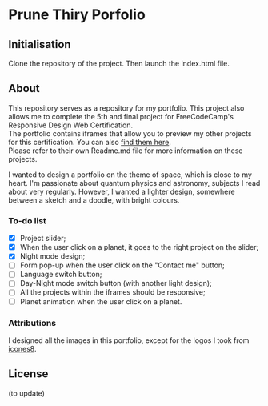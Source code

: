 # Prune Thiry Porfolio
## Initialisation 
Clone the repository of the project. Then launch the index.html file. 

## About
This repository serves as a repository for my portfolio. This project also allows me to complete the 5th and final project for FreeCodeCamp's Responsive Design Web Certification.  
The portfolio contains iframes that allow you to preview my other projects for this certification. You can also [find them here](https://github.com/Lrigami/FreeCodeCamp-Projects).  
Please refer to their own Readme.md file for more information on these projects.

I wanted to design a portfolio on the theme of space, which is close to my heart. I'm passionate about quantum physics and astronomy, subjects I read about very regularly. However, I wanted a lighter design, somewhere between a sketch and a doodle, with bright colours.

### To-do list
- [x] Project slider;
- [x] When the user click on a planet, it goes to the right project on the slider;
- [x] Night mode design;
- [ ] Form pop-up when the user click on the "Contact me" button;
- [ ] Language switch button;
- [ ] Day-Night mode switch button (with another light design);
- [ ] All the projects within the iframes should be responsive;
- [ ] Planet animation when the user click on a planet.

### Attributions
I designed all the images in this portfolio, except for the logos I took from [icones8](https://icones8.fr/).

## License
(to update)
